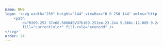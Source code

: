 ```yaml
---
name: NHS
logo: '<svg width="250" height="144" viewBox="0 0 250 144" xmlns="http://www.w3.org/2000/svg">
    <path
        d="M209.253 37v68.506H40V37h169.253zm-23.244 5.666c-12.089 0-24.572 4.264-24.572 18.49 0 15.555 21.407 12.235 21.407 21.086 0 5.686-7.181 6.558-11.767 6.558-4.815 0-10.667-1.266-13.583-3.165l-3.476 11.217c4.814 1.505 11.372 2.854 17.059 2.854 12.794 0 26.938-3.954 26.938-19.197 0-16.748-21.407-13.832-21.407-21.646 0-4.43 4.742-5.292 10.584-5.292 5.448 0 9.318 1.183 12.161 2.522l3.559-10.979c-3.714-1.732-10.107-2.448-16.903-2.448zm-111.061.944H56.55L44.773 98.751h13.904l7.669-38.155h.156L78.03 98.751h18.335l11.684-55.14H94.145l-7.741 38.237h-.156l-11.3-38.238zm53.315 0h-14.766l-11.456 55.141h14.766l4.898-23.617h17.464l-4.898 23.617h14.766l11.456-55.14h-14.766l-4.348 21.094h-17.454l4.338-21.095z"
        fill="currentColor" fill-rule="evenodd" />
</svg>'
order: 24
---
```

